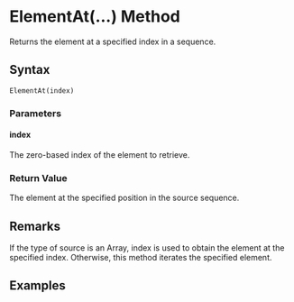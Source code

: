 # ElementAt(...) Method
Returns the element at a specified index in a sequence.

## Syntax
```
ElementAt(index)
```

### Parameters

#### index
The zero-based index of the element to retrieve.

### Return Value
The element at the specified position in the source sequence.


## Remarks
If the type of source is an Array, index is used to obtain the element at the specified index. Otherwise, this method iterates the specified element.


## Examples



